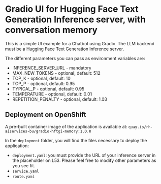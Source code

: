 # Gradio UI for Hugging Face Text Generation Inference server, with conversation memory

This is a simple UI example for a Chatbot using Gradio. The LLM backend must be a Hugging Face Text Generation Inference server.

The different parameters you can pass as environment variables are:

- INFERENCE_SERVER_URL - mandatory
- MAX_NEW_TOKENS - optional, default: 512
- TOP_K - optional, default: 10
- TOP_P - optional, default: 0.95
- TYPICAL_P - optional, default: 0.95
- TEMPERATURE - optional, default: 0.01
- REPETITION_PENALTY - optional, default: 1.03

## Deployment on OpenShift

A pre-built container image of the application is available at: `quay.io/rh-aiservices-bu/gradio-hftgi-memory:1.0.0`

In the `deployment` folder, you will find the files necessary to deploy the application:

- `deployment.yaml`: you must provide the URL of your inference server in the placeholder on L53. Please feel free to modify other parameters as you see fit.
- `service.yaml`
- `route.yaml`
